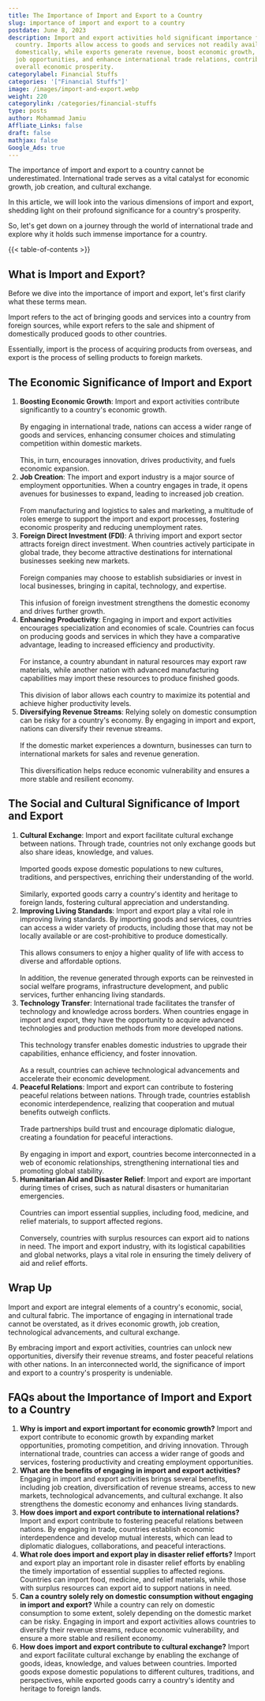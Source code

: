 ```yaml
---
title: The Importance of Import and Export to a Country
slug: importance of import and export to a country
postdate: June 8, 2023
description: Import and export activities hold significant importance for a
  country. Imports allow access to goods and services not readily available
  domestically, while exports generate revenue, boost economic growth, create
  job opportunities, and enhance international trade relations, contributing to
  overall economic prosperity.
categorylabel: Financial Stuffs
categories: '["Financial Stuffs"]'
image: /images/import-and-export.webp
weight: 220
categorylink: /categories/financial-stuffs
type: posts
author: Mohammad Jamiu
Affliate_Links: false
draft: false
mathjax: false
Google_Ads: true
---
```

The importance of import and export to a country cannot be underestimated. International trade serves as a vital catalyst for economic growth, job creation, and cultural exchange. 

In this article, we will look into the various dimensions of import and export, shedding light on their profound significance for a country's prosperity. 

So, let's get down on a journey through the world of international trade and explore why it holds such immense importance for a country.

{{< table-of-contents >}}

## **What is Import and Export?**

Before we dive into the importance of import and export, let's first clarify what these terms mean. 

Import refers to the act of bringing goods and services into a country from foreign sources, while export refers to the sale and shipment of domestically produced goods to other countries. 

Essentially, import is the process of acquiring products from overseas, and export is the process of selling products to foreign markets.

## **The Economic Significance of Import and Export**

1. **Boosting Economic Growth**: Import and export activities contribute significantly to a country's economic growth. \
   \
   By engaging in international trade, nations can access a wider range of goods and services, enhancing consumer choices and stimulating competition within domestic markets. \
   \
   This, in turn, encourages innovation, drives productivity, and fuels economic expansion.
2. **Job Creation**: The import and export industry is a major source of employment opportunities. When a country engages in trade, it opens avenues for businesses to expand, leading to increased job creation. \
   \
   From manufacturing and logistics to sales and marketing, a multitude of roles emerge to support the import and export processes, fostering economic prosperity and reducing unemployment rates.
3. **Foreign Direct Investment (FDI)**: A thriving import and export sector attracts foreign direct investment. When countries actively participate in global trade, they become attractive destinations for international businesses seeking new markets. \
   \
   Foreign companies may choose to establish subsidiaries or invest in local businesses, bringing in capital, technology, and expertise. \
   \
   This infusion of foreign investment strengthens the domestic economy and drives further growth.
4. **Enhancing Productivity**: Engaging in import and export activities encourages specialization and economies of scale. Countries can focus on producing goods and services in which they have a comparative advantage, leading to increased efficiency and productivity. \
   \
   For instance, a country abundant in natural resources may export raw materials, while another nation with advanced manufacturing capabilities may import these resources to produce finished goods. \
   \
   This division of labor allows each country to maximize its potential and achieve higher productivity levels.
5. **Diversifying Revenue Streams**: Relying solely on domestic consumption can be risky for a country's economy. By engaging in import and export, nations can diversify their revenue streams. \
   \
   If the domestic market experiences a downturn, businesses can turn to international markets for sales and revenue generation. \
   \
   This diversification helps reduce economic vulnerability and ensures a more stable and resilient economy.

## **The Social and Cultural Significance of Import and Export**

1. **Cultural Exchange**: Import and export facilitate cultural exchange between nations. Through trade, countries not only exchange goods but also share ideas, knowledge, and values. \
   \
   Imported goods expose domestic populations to new cultures, traditions, and perspectives, enriching their understanding of the world. \
   \
   Similarly, exported goods carry a country's identity and heritage to foreign lands, fostering cultural appreciation and understanding.
2. **Improving Living Standards**: Import and export play a vital role in improving living standards. By importing goods and services, countries can access a wider variety of products, including those that may not be locally available or are cost-prohibitive to produce domestically. \
   \
   This allows consumers to enjoy a higher quality of life with access to diverse and affordable options.\
   \
   In addition, the revenue generated through exports can be reinvested in social welfare programs, infrastructure development, and public services, further enhancing living standards.
3. **Technology Transfer**: International trade facilitates the transfer of technology and knowledge across borders. When countries engage in import and export, they have the opportunity to acquire advanced technologies and production methods from more developed nations. \
   \
   This technology transfer enables domestic industries to upgrade their capabilities, enhance efficiency, and foster innovation. \
   \
   As a result, countries can achieve technological advancements and accelerate their economic development.
4. **Peaceful Relations**: Import and export can contribute to fostering peaceful relations between nations. Through trade, countries establish economic interdependence, realizing that cooperation and mutual benefits outweigh conflicts. \
   \
   Trade partnerships build trust and encourage diplomatic dialogue, creating a foundation for peaceful interactions. \
   \
   By engaging in import and export, countries become interconnected in a web of economic relationships, strengthening international ties and promoting global stability.
5. **Humanitarian Aid and Disaster Relief**: Import and export are important during times of crises, such as natural disasters or humanitarian emergencies. \
   \
   Countries can import essential supplies, including food, medicine, and relief materials, to support affected regions. \
   \
   Conversely, countries with surplus resources can export aid to nations in need. The import and export industry, with its logistical capabilities and global networks, plays a vital role in ensuring the timely delivery of aid and relief efforts.

## **Wrap Up**

Import and export are integral elements of a country's economic, social, and cultural fabric. The importance of engaging in international trade cannot be overstated, as it drives economic growth, job creation, technological advancements, and cultural exchange. 

By embracing import and export activities, countries can unlock new opportunities, diversify their revenue streams, and foster peaceful relations with other nations. In an interconnected world, the significance of import and export to a country's prosperity is undeniable.

## **FAQs about the Importance of Import and Export to a Country**

1. **Why is import and export important for economic growth?**
   Import and export contribute to economic growth by expanding market opportunities, promoting competition, and driving innovation. Through international trade, countries can access a wider range of goods and services, fostering productivity and creating employment opportunities.
2. **What are the benefits of engaging in import and export activities?**
   Engaging in import and export activities brings several benefits, including job creation, diversification of revenue streams, access to new markets, technological advancements, and cultural exchange. It also strengthens the domestic economy and enhances living standards.
3. **How does import and export contribute to international relations?**
   Import and export contribute to fostering peaceful relations between nations. By engaging in trade, countries establish economic interdependence and develop mutual interests, which can lead to diplomatic dialogues, collaborations, and peaceful interactions.
4. **What role does import and export play in disaster relief efforts?**
   Import and export play an important role in disaster relief efforts by enabling the timely importation of essential supplies to affected regions. Countries can import food, medicine, and relief materials, while those with surplus resources can export aid to support nations in need.
5. **Can a country solely rely on domestic consumption without engaging in import and export?**
   While a country can rely on domestic consumption to some extent, solely depending on the domestic market can be risky. Engaging in import and export activities allows countries to diversify their revenue streams, reduce economic vulnerability, and ensure a more stable and resilient economy.
6. **How does import and export contribute to cultural exchange?**
   Import and export facilitate cultural exchange by enabling the exchange of goods, ideas, knowledge, and values between countries. Imported goods expose domestic populations to different cultures, traditions, and perspectives, while exported goods carry a country's identity and heritage to foreign lands.